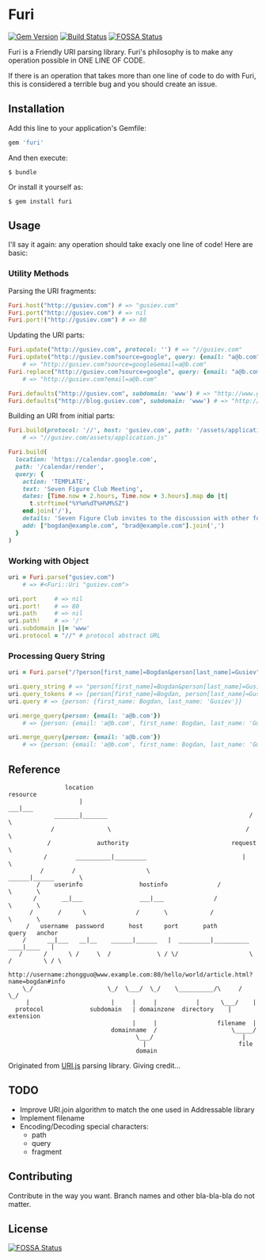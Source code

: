 # Furi

[![Gem Version](https://badge.fury.io/rb/furi.svg)](https://badge.fury.io/rb/furi)
[![Build Status](https://github.com/bogdan/furi/workflows/CI/badge.svg?branch=master)](https://github.com/bogdan/furi/actions)
[![FOSSA Status](https://app.fossa.io/api/projects/git%2Bgithub.com%2Fbogdan%2Ffuri.svg?type=shield)](https://app.fossa.io/projects/git%2Bgithub.com%2Fbogdan%2Ffuri?ref=badge_shield)

Furi is a Friendly URI parsing library.
Furi's philosophy is to make any operation possible in ONE LINE OF CODE.

If there is an operation that takes more than one line of code to do with Furi, this is considered a terrible bug and you should create an issue.

## Installation

Add this line to your application's Gemfile:

``` ruby
gem 'furi'
```

And then execute:

    $ bundle

Or install it yourself as:

    $ gem install furi

## Usage

I'll say it again: any operation should take exacly one line of code!
Here are basic:

### Utility Methods

Parsing the URI fragments:

``` ruby
Furi.host("http://gusiev.com") # => "gusiev.com"
Furi.port("http://gusiev.com") # => nil
Furi.port!("http://gusiev.com") # => 80
```

Updating the URI parts:

``` ruby
Furi.update("http://gusiev.com", protocol: '') # => "//gusiev.com"
Furi.update("http://gusiev.com?source=google", query: {email: "a@b.com"})
    # => "http://gusiev.com?source=google&email=a@b.com"
Furi.replace("http://gusiev.com?source=google", query: {email: "a@b.com"})
    # => "http://gusiev.com?email=a@b.com"

Furi.defaults("http://gusiev.com", subdomain: 'www') # => "http://www.gusiev.com"
Furi.defaults("http://blog.gusiev.com", subdomain: 'www') # => "http://blog.gusiev.com"
```

Building an URI from initial parts:

``` ruby
Furi.build(protocol: '//', host: 'gusiev.com', path: '/assets/application.js')
    # => "//gusiev.com/assets/application.js"

Furi.build(
  location: 'https://calendar.google.com',
  path: '/calendar/render',
  query: {
    action: 'TEMPLATE',
    text: 'Seven Figure Club Meeting',
    dates: [Time.now + 2.hours, Time.now + 3.hours].map do |t|
      t.strftime("%Y%m%dT%H%M%SZ")
    end.join('/'),
    details: 'Seven Figure Club invites to the discussion with other founders to one of the topics you have expressed your interest to.',
    add: ["bogdan@example.com", "brad@example.com"].join(',')
  }
)
```

### Working with Object

``` ruby
uri = Furi.parse("gusiev.com")
    # => #<Furi::Uri "gusiev.com">

uri.port     # => nil
uri.port!    # => 80
uri.path     # => nil
uri.path!    # => '/'
uri.subdomain ||= 'www'
uri.protocol = "//" # protocol abstract URL
```

### Processing Query String

``` ruby
uri = Furi.parse("/?person[first_name]=Bogdan&person[last_name]=Gusiev")

uri.query_string # => "person[first_name]=Bogdan&person[last_name]=Gusiev"
uri.query_tokens # => [person[first_name]=Bogdan, person[last_name]=Gusiev]
uri.query # => {person: {first_name: Bogdan, last_name: 'Gusiev'}}

uri.merge_query(person: {email: 'a@b.com'})
    # => {person: {email: 'a@b.com', first_name: Bogdan, last_name: 'Gusiev'}}

uri.merge_query(person: {email: 'a@b.com'})
    # => {person: {email: 'a@b.com', first_name: Bogdan, last_name: 'Gusiev'}}
```

## Reference

```
                location                                            resource
                    |                                                ___|___
             _______|_______                                        /       \
            /               \                                      /         \
           /             authority                             request        \
          /        __________|_________                           |            \
         /        /                    \                    ______|______       \
        /    userinfo                hostinfo              /             \       \
       /       __|___                ___|___              /               \       \
      /       /      \              /       \            /                 \       \
     /   username  password       host      port       path               query   anchor
    /      __|___   __|__    ______|______   |  _________|__________     ____|____   |
   /      /      \ /     \  /             \ / \/                    \   /         \ / \
   http://username:zhongguo@www.example.com:80/hello/world/article.html?name=bogdan#info
    \_/                     \_/  \___/  \_/    \__________/\     /  \_/
     |                       |     |     |           |      \___/    |
  protocol             subdomain   | domainzone  directory    |   extension
                                   |     |                 filename  |
                             domainname  /                     \_____/
                                    \___/                         |
                                      |                          file
                                    domain
```

Originated from [URI.js](http://medialize.github.io/URI.js/about-uris.html) parsing library.
Giving credit...

## TODO

* Improve URI.join algorithm to match the one used in Addressable library
* Implement filename
* Encoding/Decoding special characters:
  * path
  * query
  * fragment

## Contributing

Contribute in the way you want. Branch names and other bla-bla-bla do not matter.

## License

[![FOSSA Status](https://app.fossa.io/api/projects/git%2Bgithub.com%2Fbogdan%2Ffuri.svg?type=large)](https://app.fossa.io/projects/git%2Bgithub.com%2Fbogdan%2Ffuri?ref=badge_large)
